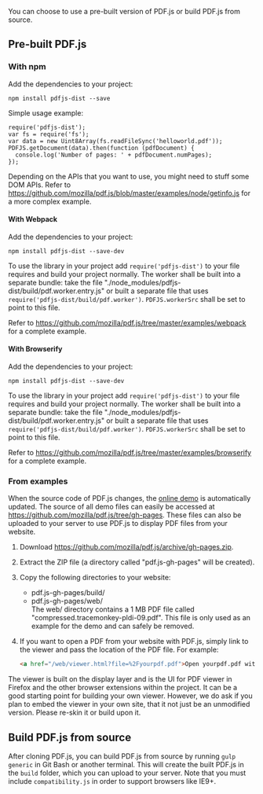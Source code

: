 You can choose to use a pre-built version of PDF.js or build PDF.js from source.

## Pre-built PDF.js
### With npm

Add the dependencies to your project:

    npm install pdfjs-dist --save

Simple usage example:

```
require('pdfjs-dist');
var fs = require('fs');
var data = new Uint8Array(fs.readFileSync('helloworld.pdf'));
PDFJS.getDocument(data).then(function (pdfDocument) {
  console.log('Number of pages: ' + pdfDocument.numPages);
});
```

Depending on the APIs that you want to use, you might need to stuff some DOM APIs. Refer to https://github.com/mozilla/pdf.js/blob/master/examples/node/getinfo.js for a more complex example.

#### With Webpack

Add the dependencies to your project:

    npm install pdfjs-dist --save-dev

To use the library in your project add `require('pdfjs-dist')` to your file requires and build your project normally. The worker shall be built into a separate bundle: take the file "./node_modules/pdfjs-dist/build/pdf.worker.entry.js" or built a separate file that uses `require('pdfjs-dist/build/pdf.worker')`. `PDFJS.workerSrc` shall be set to point to this file.

Refer to https://github.com/mozilla/pdf.js/tree/master/examples/webpack for a complete example.

#### With Browserify

Add the dependencies to your project:

    npm install pdfjs-dist --save-dev

To use the library in your project add `require('pdfjs-dist')` to your file requires and build your project normally. The worker shall be built into a separate bundle: take the file "./node_modules/pdfjs-dist/build/pdf.worker.entry.js" or built a separate file that uses `require('pdfjs-dist/build/pdf.worker')`. `PDFJS.workerSrc` shall be set to point to this file.

Refer to https://github.com/mozilla/pdf.js/tree/master/examples/browserify for a complete example.

### From examples
When the source code of PDF.js changes, the [online demo](http://mozilla.github.io/pdf.js/web/viewer.html) is automatically updated. The source of all demo files can easily be accessed at https://github.com/mozilla/pdf.js/tree/gh-pages. These files can also be uploaded to your server to use PDF.js to display PDF files from your website.

1. Download https://github.com/mozilla/pdf.js/archive/gh-pages.zip.
2. Extract the ZIP file (a directory called "pdf.js-gh-pages" will be created).
3. Copy the following directories to your website:
   * pdf.js-gh-pages/build/
   * pdf.js-gh-pages/web/  
   The web/ directory contains a 1 MB PDF file called "compressed.tracemonkey-pldi-09.pdf". This file is only used as an example for the demo and can safely be removed.
4. If you want to open a PDF from your website with PDF.js, simply link to the viewer and pass the location of the PDF file. For example:

    ```html
    <a href="/web/viewer.html?file=%2Fyourpdf.pdf">Open yourpdf.pdf with PDF.js</a>
    ```

The viewer is built on the display layer and is the UI for PDF viewer in Firefox and the other browser extensions within the project. It can be a good starting point for building your own viewer. However, we do ask if you plan to embed the viewer in your own site, that it not just be an unmodified version. Please re-skin it or build upon it.

## Build PDF.js from source
After cloning PDF.js, you can build PDF.js from source by running `gulp generic` in Git Bash or another terminal. This will create the built PDF.js in the `build` folder, which you can upload to your server. Note that you must include `compatibility.js` in order to support browsers like IE9+.
